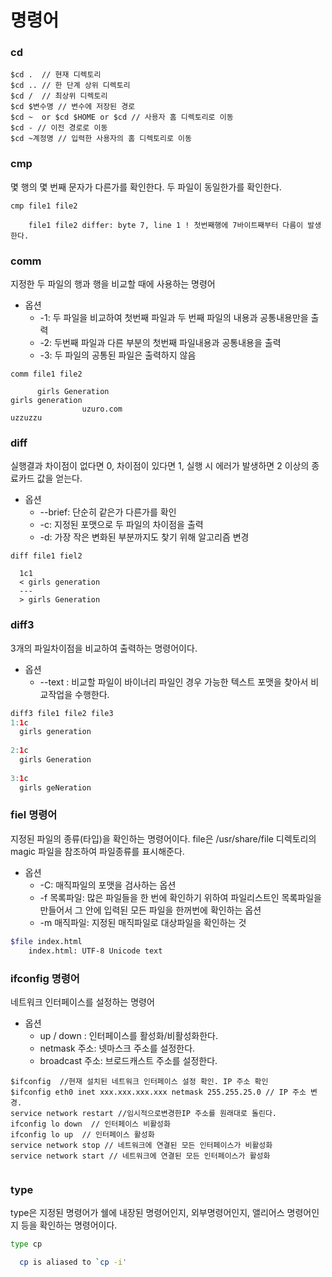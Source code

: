 # 명령어 

### cd 
``` linux
$cd .  // 현재 디렉토리 
$cd .. // 한 단계 상위 디렉토리 
$cd /  // 최상위 디렉토리 
$cd $변수명 // 변수에 저장된 경로 
$cd ~  or $cd $HOME or $cd // 사용자 홈 디렉토리로 이동 
$cd - // 이전 경로로 이동 
$cd ~계정명 // 입력한 사용자의 홈 디렉토리로 이동 
```
### cmp
몇 행의 몇 번째 문자가 다른가를 확인한다. 두 파일이 동일한가를 확인한다. 
```
cmp file1 file2
    
    file1 file2 differ: byte 7, line 1 ! 첫번째행에 7바이트째부터 다름이 발생한다. 
```

### comm
지정한 두 파일의 행과 행을 비교할 때에 사용하는 명령어 
* 옵션
    * -1: 두 파일을 비교하여 첫번째 파일과 두 번째 파일의 내용과 공통내용만을 출력
    * -2: 두번째 파일과 다른 부분의 첫번째 파일내용과 공통내용을 출력 
    * -3: 두 파일의 공통된 파일은 출력하지 않음 
```
comm file1 file2 

      girls Generation
girls generation
                uzuro.com
uzzuzzu
```

### diff
실행결과 차이점이 없다면 0, 차이점이 있다면 1, 실행 시 에러가 발생하면 2 이상의 종료카드 값을 얻는다. 
* 옵션
   - --brief: 단순히 같은가 다른가를 확인 
   - -c: 지정된 포맷으로 두 파일의 차이점을 출력 
   - -d: 가장 작은 변화된 부분까지도 찾기 위해 알고리즘 변경 
```
diff file1 fiel2

  1c1 
  < girls generation 
  ---
  > girls Generation 
```

### diff3
3개의 파일차이점을 비교하여 출력하는 명령어이다. 
* 옵션
  - --text : 비교할 파일이 바이너리 파일인 경우 가능한 텍스트 포맷을 찾아서 비교작업을 수행한다. 
```java
diff3 file1 file2 file3
1:1c 
  girls generation
  
2:1c
  girls Generation 
  
3:1c
  girls geNeration
```

### fiel 명령어
지정된 파일의 종류(타입)을 확인하는 명령어이다. file은 /usr/share/file 디렉토리의 magic 파일을 참조하여 파일종류를 표시해준다. 
* 옵션 
   * -C: 매직파일의 포맷을 검사하는 옵션
   * -f 목록파일: 많은 파일들을 한 번에 확인하기 위하여 파일리스트인 목록파일을 만들어서 그 안에 입력된 모든 파일을 한꺼번에 확인하는 옵션
   * -m 매직파일: 지정된 매직파일로 대상파일을 확인하는 것 
```bash
$file index.html
    index.html: UTF-8 Unicode text
```


### ifconfig 명령어 
네트워크 인터페이스를 설정하는 명령어 

* 옵션 
  - up / down : 인터페이스를 활성화/비활성화한다. 
  - netmask 주소: 넷마스크 주소를 설정한다. 
  - broadcast 주소: 브로드캐스트 주소를 설정한다. 
```
$ifconfig  //현재 설치된 네트워크 인터페이스 설정 확인. IP 주소 확인
$ifconfig eth0 inet xxx.xxx.xxx.xxx netmask 255.255.25.0 // IP 주소 변경. 
service network restart //임시적으로변경한IP 주소를 원래대로 돌린다. 
ifconfig lo down  // 인터페이스 비활성화 
ifconfig lo up  // 인터페이스 활성화 
service network stop // 네트워크에 연결된 모든 인터페이스가 비활성화 
service network start // 네트워크에 연결된 모든 인터페이스가 활성화


```

### type
type은 지정된 명령어가 쉘에 내장된 명령어인지, 외부명령어인지, 앨리어스 명령어인지 등을 확인하는 명령어이다.
``` bash 
type cp 

  cp is aliased to `cp -i'
```
